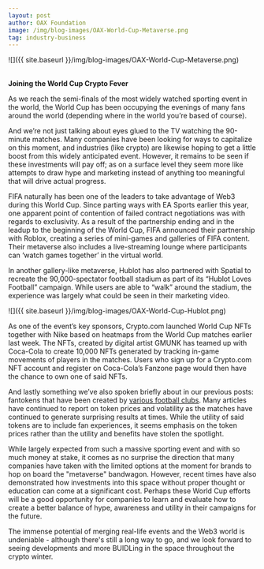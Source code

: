 ```yaml
---
layout: post
author: OAX Foundation
image: /img/blog-images/OAX-World-Cup-Metaverse.png
tag: industry-business
---
```


![]({{ site.baseurl }}/img/blog-images/OAX-World-Cup-Metaverse.png)

<br><b>Joining the World Cup Crypto Fever</b>

As we reach the semi-finals of the most widely watched sporting event in the world, the World Cup has been occupying the evenings of many fans around the world (depending where in the world you’re based of course).

And we’re not just talking about eyes glued to the TV watching the 90-minute matches. Many companies have been looking for ways to capitalize on this moment, and industries (like crypto) are likewise hoping to get a little boost from this widely anticipated event. However, it remains to be seen if these investments will pay off; as on a surface level they seem more like attempts to draw hype and marketing instead of anything too meaningful that will drive actual progress.

FIFA naturally has been one of the leaders to take advantage of Web3 during this World Cup. Since parting ways with EA Sports earlier this year, one apparent point of contention of failed contract negotiations was with regards to exclusivity. As a result of the partnership ending and in the leadup to the beginning of the World Cup, FIFA announced their partnership with Roblox, creating a series of mini-games and galleries of FIFA content.  Their metaverse also includes a live-streaming lounge where participants can ‘watch games together’ in the virtual world. 

In another gallery-like metaverse, Hublot has also partnered with Spatial to recreate the 90,000-spectator football stadium as part of its “Hublot Loves Football” campaign. While users are able to “walk” around the stadium, the experience was largely what could be seen in their marketing video. 

![]({{ site.baseurl }}/img/blog-images/OAX-World-Cup-Hublot.png)

As one of the event’s key sponsors, Crypto.com launched World Cup NFTs together with Nike based on heatmaps from the World Cup matches earlier last week.  The NFTs, created by digital artist GMUNK has teamed up with Coca-Cola to create 10,000 NFTs generated by tracking in-game movements of players in the matches. Users who sign up for a Crypto.com NFT account and register on Coca-Cola’s Fanzone page would then have the chance to own one of said NFTs.

And lastly something we’ve also spoken briefly about in our previous posts: fantokens that have been created by <a href="https://www.coingecko.com/en/categories/fan-token">various football clubs</a>. Many articles have continued to report on token prices and volatility as the matches have continued to generate surprising results at times. While the utility of said tokens are to include fan experiences, it seems emphasis on the token prices rather than the utility and benefits have stolen the spotlight. 

While largely expected from such a massive sporting event and with so much money at stake, it comes as no surprise the direction that many companies have taken with the limited options at the moment for brands to hop on board the "metaverse" bandwagon. However, recent times have also demonstrated how investments into this space without proper thought or education can come at a significant cost. Perhaps these World Cup efforts will be a good opportunity for companies to learn and evaluate how to create a better balance of hype, awareness and utility in their campaigns for the future. 

The immense potential of merging real-life events and the Web3 world is undeniable - although there's still a long way to go, and we look forward to seeing developments and more BUIDLing in the space throughout the crypto winter.


